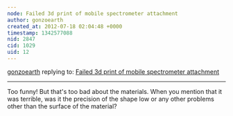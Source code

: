 ```yaml
---
node: Failed 3d print of mobile spectrometer attachment
author: gonzoearth
created_at: 2012-07-18 02:04:48 +0000
timestamp: 1342577088
nid: 2847
cid: 1029
uid: 12
---
```




[gonzoearth](../profile/gonzoearth) replying to: [Failed 3d print of mobile spectrometer attachment](../notes/warren/7-17-2012/failed-3d-print-mobile-spectrometer-attachment)

----
Too funny! But that's too bad about the materials. When you mention that it was terrible, was it the precision of the shape low or any other problems other than the surface of the material?